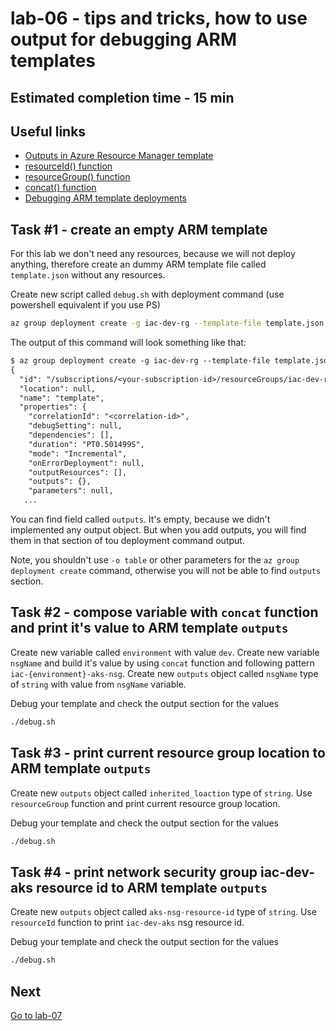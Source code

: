 # lab-06 - tips and tricks, how to use output for debugging ARM templates

## Estimated completion time - 15 min

## Useful links

* [Outputs in Azure Resource Manager template](https://docs.microsoft.com/en-us/azure/azure-resource-manager/templates/template-outputs?tabs=azure-cli)
* [resourceId() function](https://docs.microsoft.com/en-us/azure/azure-resource-manager/templates/template-functions-resource#resourceid)
* [resourceGroup() function](https://docs.microsoft.com/en-us/azure/azure-resource-manager/templates/template-functions-resource#resourcegroup)
* [concat() function](https://docs.microsoft.com/en-us/azure/azure-resource-manager/templates/template-functions-string#concat)
* [Debugging ARM template deployments](https://azure.microsoft.com/nb-no/blog/debugging-arm-template-deployments/)

## Task #1 - create an empty ARM template

For this lab we don't need any resources, because we will not deploy anything, therefore create an dummy ARM template file called `template.json` without any resources.

Create new script called `debug.sh` with deployment command
(use powershell equivalent if you use PS)

```bash
az group deployment create -g iac-dev-rg --template-file template.json --verbose
```

The output of this command will look something like that:

```txt
$ az group deployment create -g iac-dev-rg --template-file template.json
{
  "id": "/subscriptions/<your-subscription-id>/resourceGroups/iac-dev-rg/providers/Microsoft.Resources/deployments/template",
  "location": null,
  "name": "template",
  "properties": {
    "correlationId": "<correlation-id>",
    "debugSetting": null,
    "dependencies": [],
    "duration": "PT0.501499S",
    "mode": "Incremental",
    "onErrorDeployment": null,
    "outputResources": [],
    "outputs": {},
    "parameters": null,
   ...
```

You can find field called `outputs`. It's empty, because we didn't implemented any output object. But when you add outputs, you will find them in that section of tou deployment command output.

Note, you shouldn't use `-o table` or other parameters for the `az group deployment create` command, otherwise you will not be able to find `outputs` section.

## Task #2 - compose variable with `concat` function and print it's value to ARM template `outputs`

Create new variable called `environment` with value `dev`. Create new variable `nsgName` and build it's value by using `concat` function and following pattern `iac-{environment}-aks-nsg`. Create new `outputs` object called `nsgName` type of `string` with value from `nsgName` variable.

Debug your template and check the output section for the values

```bash
./debug.sh
```

## Task #3 - print current resource group location to ARM template `outputs`

Create new `outputs` object called `inherited_loaction` type of `string`. Use `resourceGroup` function and print current resource group location.

Debug your template and check the output section for the values

```bash
./debug.sh
```

## Task #4 - print network security group iac-dev-aks resource id to ARM template `outputs`

Create new `outputs` object called `aks-nsg-resource-id` type of `string`. Use `resourceId` function to print `iac-dev-aks` nsg resource id.

Debug your template and check the output section for the values

```bash
./debug.sh
```

## Next

[Go to lab-07](../lab-07/readme.md)
